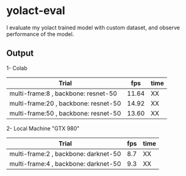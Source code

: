 # yolact-eval

I evaluate my yolact trained model with custom dataset, and observe performance of the model.

## Output

1- Colab <br/>

| Trial                                | fps   | time |
| ------------------------------------ | ----- | ---- |
| multi-frame:8 , backbone: resnet-50  | 11.64 | XX   |
| multi-frame:20 , backbone: resnet-50 | 14.92 | XX   |
| multi-frame:50 , backbone: resnet-50 | 13.60 | XX   |

2- Local Machine "GTX 980" <br/>

| Trial                                | fps | time |
| ------------------------------------ | --- | ---- |
| multi-frame:2 , backbone: darknet-50 | 8.7 | XX   |
| multi-frame:4 , backbone: darknet-50 | 9.3 | XX   |
